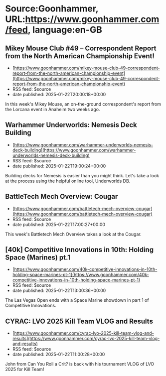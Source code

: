 # Source:Goonhammer, URL:https://www.goonhammer.com/feed, language:en-GB

## Mikey Mouse Club #49 – Correspondent Report from the North American Championship Event!
 - [https://www.goonhammer.com/mikey-mouse-club-49-correspondent-report-from-the-north-american-championship-event](https://www.goonhammer.com/mikey-mouse-club-49-correspondent-report-from-the-north-american-championship-event)
 - RSS feed: $source
 - date published: 2025-01-22T20:00:18+00:00

In this week's Mikey Mouse, an on-the-ground correspondent's report from the Lorcana event in Anaheim two weeks ago.

## Warhammer Underworlds: Nemesis Deck Building
 - [https://www.goonhammer.com/warhammer-underworlds-nemesis-deck-building](https://www.goonhammer.com/warhammer-underworlds-nemesis-deck-building)
 - RSS feed: $source
 - date published: 2025-01-22T19:00:24+00:00

Building decks for Nemesis is easier than you might think. Let's take a look at the process using the helpful online tool, Underworlds DB.

## BattleTech Mech Overview: Cougar
 - [https://www.goonhammer.com/battletech-mech-overview-cougar](https://www.goonhammer.com/battletech-mech-overview-cougar)
 - RSS feed: $source
 - date published: 2025-01-22T17:00:27+00:00

This week's Battletech Mech Overview takes a look at the Cougar.

## [40k] Competitive Innovations in 10th: Holding Space (Marines) pt.1
 - [https://www.goonhammer.com/40k-competitive-innovations-in-10th-holding-space-marines-pt-1](https://www.goonhammer.com/40k-competitive-innovations-in-10th-holding-space-marines-pt-1)
 - RSS feed: $source
 - date published: 2025-01-22T13:00:36+00:00

The Las Vegas Open ends with a Space Marine showdown in part 1 of Competitive Innovations.

## CYRAC: LVO 2025 Kill Team VLOG and Results
 - [https://www.goonhammer.com/cyrac-lvo-2025-kill-team-vlog-and-results](https://www.goonhammer.com/cyrac-lvo-2025-kill-team-vlog-and-results)
 - RSS feed: $source
 - date published: 2025-01-22T11:00:28+00:00

John from Can You Roll a Crit? is back with his tournament VLOG of LVO 2025 for Kill Team!

